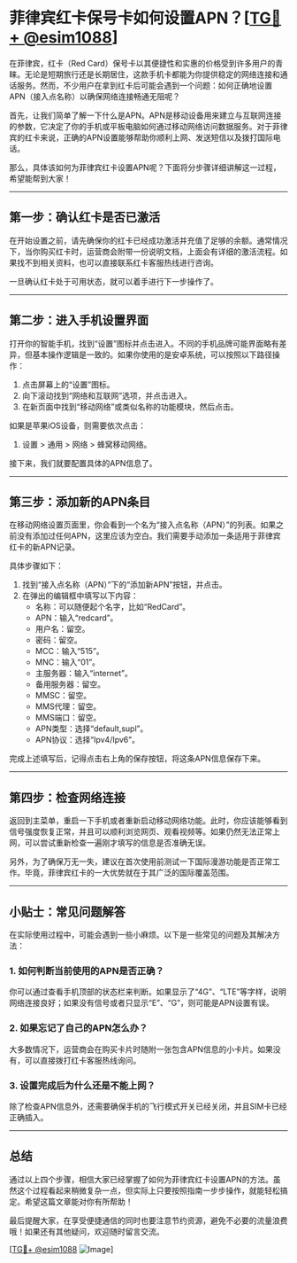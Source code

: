 # 菲律宾红卡保号卡如何设置APN？[[TG💪+ @esim1088](https://t.me/s/esim1088)]

在菲律宾，红卡（Red Card）保号卡以其便捷性和实惠的价格受到许多用户的青睐。无论是短期旅行还是长期居住，这款手机卡都能为你提供稳定的网络连接和通话服务。然而，不少用户在拿到红卡后可能会遇到一个问题：如何正确地设置APN（接入点名称）以确保网络连接畅通无阻呢？

首先，让我们简单了解一下什么是APN。APN是移动设备用来建立与互联网连接的参数，它决定了你的手机或平板电脑如何通过移动网络访问数据服务。对于菲律宾的红卡来说，正确的APN设置能够帮助你顺利上网、发送短信以及拨打国际电话。

那么，具体该如何为菲律宾红卡设置APN呢？下面将分步骤详细讲解这一过程，希望能帮到大家！

---

## 第一步：确认红卡是否已激活

在开始设置之前，请先确保你的红卡已经成功激活并充值了足够的余额。通常情况下，当你购买红卡时，运营商会附带一份说明文档，上面会有详细的激活流程。如果找不到相关资料，也可以直接联系红卡客服热线进行咨询。

一旦确认红卡处于可用状态，就可以着手进行下一步操作了。

---

## 第二步：进入手机设置界面

打开你的智能手机，找到“设置”图标并点击进入。不同的手机品牌可能界面略有差异，但基本操作逻辑是一致的。如果你使用的是安卓系统，可以按照以下路径操作：

1. 点击屏幕上的“设置”图标。
2. 向下滚动找到“网络和互联网”选项，并点击进入。
3. 在新页面中找到“移动网络”或类似名称的功能模块，然后点击。

如果是苹果iOS设备，则需要依次点击：
1. 设置 > 通用 > 网络 > 蜂窝移动网络。

接下来，我们就要配置具体的APN信息了。

---

## 第三步：添加新的APN条目

在移动网络设置页面里，你会看到一个名为“接入点名称（APN）”的列表。如果之前没有添加过任何APN，这里应该为空白。我们需要手动添加一条适用于菲律宾红卡的新APN记录。

具体步骤如下：

1. 找到“接入点名称（APN）”下的“添加新APN”按钮，并点击。
2. 在弹出的编辑框中填写以下内容：
   - 名称：可以随便起个名字，比如“RedCard”。
   - APN：输入“redcard”。
   - 用户名：留空。
   - 密码：留空。
   - MCC：输入“515”。
   - MNC：输入“01”。
   - 主服务器：输入“internet”。
   - 备用服务器：留空。
   - MMSC：留空。
   - MMS代理：留空。
   - MMS端口：留空。
   - APN类型：选择“default,supl”。
   - APN协议：选择“Ipv4/Ipv6”。

完成上述填写后，记得点击右上角的保存按钮，将这条APN信息保存下来。

---

## 第四步：检查网络连接

返回到主菜单，重启一下手机或者重新启动移动网络功能。此时，你应该能够看到信号强度恢复正常，并且可以顺利浏览网页、观看视频等。如果仍然无法正常上网，可以尝试重新检查一遍刚才填写的信息是否准确无误。

另外，为了确保万无一失，建议在首次使用前测试一下国际漫游功能是否正常工作。毕竟，菲律宾红卡的一大优势就在于其广泛的国际覆盖范围。

---

## 小贴士：常见问题解答

在实际使用过程中，可能会遇到一些小麻烦。以下是一些常见的问题及其解决方法：

### 1. 如何判断当前使用的APN是否正确？
你可以通过查看手机顶部的状态栏来判断。如果显示了“4G”、“LTE”等字样，说明网络连接良好；如果没有信号或者只显示“E”、“G”，则可能是APN设置有误。

### 2. 如果忘记了自己的APN怎么办？
大多数情况下，运营商会在购买卡片时随附一张包含APN信息的小卡片。如果没有，可以直接拨打红卡客服热线询问。

### 3. 设置完成后为什么还是不能上网？
除了检查APN信息外，还需要确保手机的飞行模式开关已经关闭，并且SIM卡已经正确插入。

---

## 总结

通过以上四个步骤，相信大家已经掌握了如何为菲律宾红卡设置APN的方法。虽然这个过程看起来稍微复杂一点，但实际上只要按照指南一步步操作，就能轻松搞定。希望这篇文章能对你有所帮助！

最后提醒大家，在享受便捷通信的同时也要注意节约资源，避免不必要的流量浪费哦！如果还有其他疑问，欢迎随时留言交流。

[[TG💪+ @esim1088](https://t.me/s/esim1088) ![Image](https://i.postimg.cc/4NQfJmqS/Snipaste-2025-05-13-00-14-12.png)]